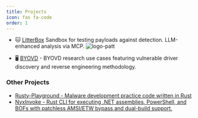 ```yaml
---
title: Projects
icon: fas fa-code
order: 1
---
```



* 🐱 [LitterBox](https://github.com/BlackSnufkin/LitterBox/) Sandbox for testing payloads against detection. LLM-enhanced analysis via MCP.
![logo-patt](https://github.com/user-attachments/assets/20030454-55b8-4473-b7b7-f65bb7150d51)

* 🖥️ [BYOVD](https://github.com/BlackSnufkin/BYOVD) - BYOVD research use cases featuring vulnerable driver discovery and reverse engineering methodology.


### Other Projects

- [Rusty-Playground - Malware development practice code written in Rust](https://github.com/BlackSnufkin/Rusty-Playground)
- [NyxInvoke - Rust CLI for executing .NET assemblies, PowerShell, and BOFs with patchless AMSI/ETW bypass and dual-build support.](https://github.com/BlackSnufkin/NyxInvoke)



